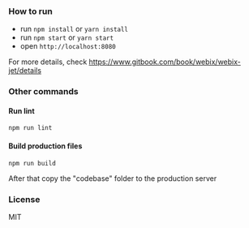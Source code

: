 ### How to run

- run ```npm install``` or ```yarn install```
- run ```npm start``` or ```yarn start```
- open ```http://localhost:8080```

For more details, check https://www.gitbook.com/book/webix/webix-jet/details

### Other commands

#### Run lint

```
npm run lint
```

#### Build production files

```
npm run build
```

After that copy the "codebase" folder to the production server


### License

MIT
